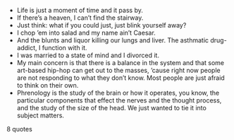  - Life is just a moment of time and it pass by.
 - If there’s a heaven, I can’t find the stairway.
 - Just think: what if you could just, just blink yourself away?
 - I chop ’em into salad and my name ain’t Caesar.
 - And the blunts and liquor killing our lungs and liver. The asthmatic drug-addict, I function with it.
 - I was married to a state of mind and I divorced it.
 - My main concern is that there is a balance in the system and that some art-based hip-hop can get out to the masses, ’cause right now people are not responding to what they don’t know. Most people are just afraid to think on their own.
 - Phrenology is the study of the brain or how it operates, you know, the particular components that effect the nerves and the thought process, and the study of the size of the head. We just wanted to tie it into subject matters.

8 quotes